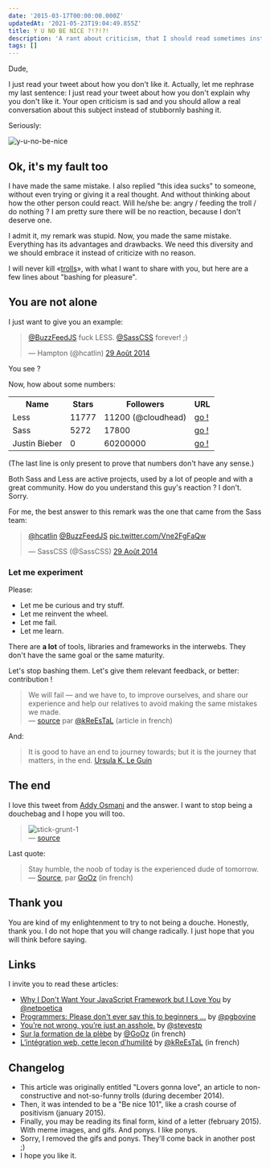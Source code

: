 ```yaml
---
date: '2015-03-17T00:00:00.000Z'
updatedAt: '2021-05-23T19:04:49.855Z'
title: Y U NO BE NICE ?!?!?!
description: 'A rant about criticism, that I should read sometimes instead of being stupid.'
tags: []
---
```

Dude,

I just read your tweet about how you don't like it. Actually, let me rephrase my last sentence: I just read your tweet about how you don't explain why you don't like it. Your open criticism is sad and you should allow a real conversation about this subject instead of stubbornly bashing it.

Seriously:

![y-u-no-be-nice](/contentful/1cMDmQYOsEFpb4eyfOrXXa/fcf9cbb38a6f7429164201e95e2d4a55/y-u-no-be-nice.jpg)

## Ok, it's my fault too

I have made the same mistake. I also replied "this idea sucks" to someone, without even trying or giving it a real thought. And without thinking about how the other person could react. Will he/she be: angry / feeding the troll / do nothing ? I am pretty sure there will be no reaction, because I don't deserve one.

I admit it, my remark was stupid. Now, you made the same mistake. Everything has its advantages and drawbacks. We need this diversity and we should embrace it instead of criticize with no reason.

I will never kill «[trolls](https://fr.wikipedia.org/wiki/Troll_(Internet))», with what I want to share with you, but here are a few lines about "bashing for pleasure".

## You are not alone

I just want to give you an example:

<blockquote class="twitter-tweet" lang="fr"><p><a href="https://twitter.com/BuzzFeedJS">@BuzzFeedJS</a> fuck LESS. <a href="https://twitter.com/SassCSS">@SassCSS</a> forever! ;)</p>&mdash; Hampton (@hcatlin) <a href="https://twitter.com/hcatlin/status/505486099226304512">29 Août 2014</a></blockquote>

You see ?

Now, how about some numbers:

<table>
  <tr>
    <th>Name</th>
    <th>Stars</th>
    <th>Followers</th>
    <th>URL</th>
  </tr>
  <tr>
    <td>Less</td>
    <td>11777</td>
    <td>11200 (@cloudhead)</td>
    <td><a href="http://lesscss.org/">go !</a></td>
  </tr>
  <tr>
    <td>Sass</td>
    <td>5272</td>
    <td>17800</td>
    <td><a href="http://sass-lang.com/">go !</a></td>
  </tr>
  <tr>
    <td>Justin Bieber</td>
    <td>0</td>
    <td>60200000</td>
    <td><a href="https://www.youtube.com/watch?v=dQw4w9WgXcQ">go !</a></td>
  </tr>
</table>

(The last line is only present to prove that numbers don't have any sense.)

Both Sass and Less are active projects, used by a lot of people and with a great community. How do you understand this guy's reaction ? I don't. Sorry.

For me, the best answer to this remark was the one that came from the Sass team:

<blockquote class="twitter-tweet" lang="fr"><p><a href="https://twitter.com/hcatlin">@hcatlin</a> <a href="https://twitter.com/BuzzFeedJS">@BuzzFeedJS</a> <a href="http://t.co/Vne2FgFaQw">pic.twitter.com/Vne2FgFaQw</a></p>&mdash; SassCSS (@SassCSS) <a href="https://twitter.com/SassCSS/status/505487174569963520">29 Août 2014</a></blockquote>

### Let me experiment

Please:

- Let me be curious and try stuff.
- Let me reinvent the wheel.
- Let me fail.
- Let me learn.

There are **a lot** of tools, libraries and frameworks in the interwebs. They don't have the same goal or the same maturity.

Let's stop bashing them.
Let's give them relevant feedback, or better: contribution !

> We will fail &mdash; and we have to, to improve ourselves, and share our experience and help our relatives to avoid making the same mistakes we made.<br>&mdash; [source](http://www.lesintegristes.net/2013/03/19/integration-web-humilite/) par [@kReEsTaL](https://twitter.com/kreestal) (article in french)

And:

> It is good to have an end to journey towards; but it is the journey that matters, in the end. [Ursula K. Le Guin](http://en.wikiquote.org/wiki/Ursula_K._Le_Guin)

## The end

I love this tweet from [Addy Osmani](http://addyosmani.com/) and the answer. I want to stop being a douchebag and I hope you will too.

> ![stick-grunt-1](/contentful/1epygrjtCPhujFOMKf01X1/9f1e89e4c7f354449294192337c6b588/stick-grunt-1.png)
<br>&mdash; [source](https://twitter.com/addyosmani/status/431575503615442945)

Last quote:

> Stay humble, the noob of today is the experienced dude of tomorrow.<br>&mdash; [Source](http://blog.foojin.com/2014/11/10/f/), par [GoOz](http://twitter.com/GoOz) (in french)

## Thank you

You are kind of my enlightenment to try to not being a douche. Honestly, thank you.
I do not hope that you will change radically. I just hope that you will think before saying.

## Links

I invite you to read these articles:

- [Why I Don't Want Your JavaScript Framework but I Love You](http://netpoetica.com/why-i-dont-want-your-javascript-framework-but-i-love-you/) by [@netpoetica](http://twitter.com/netpoetica)
- [Programmers: Please don't ever say this to beginners ...](http://pgbovine.net/programmers-talking-to-beginners.htm) by [@pgbovine](https://twitter.com/pgbovine)
- [You’re not wrong, you’re just an asshole.](https://medium.com/@stevestp/youre-not-wrong-youre-just-an-asshole-9bc9a7dfbc93) by [@stevestp](https://twitter.com/@stevestp)
- [Sur la formation de la plèbe](http://blog.foojin.com/2014/11/10/f/) by [@GoOz](http://twitter.com/GoOz) (in french)
- [L’intégration web, cette leçon d’humilité](http://www.lesintegristes.net/2013/03/19/integration-web-humilite/) by [@kReEsTaL](https://twitter.com/kreestal) (in french)

## Changelog

- This article was originally entitled "Lovers gonna love", an article to non-constructive and not-so-funny trolls (during december 2014).
- Then, it was intended to be a "Be nice 101", like a crash course of positivism (january 2015).
- Finally, you may be reading its final form, kind of a letter (february 2015). With
meme images, and gifs. And ponys. I like ponys.
- Sorry, I removed the gifs and ponys. They'll come back in another post ;)
- I hope you like it.

<script async src="//platform.twitter.com/widgets.js" charset="utf-8"></script>
